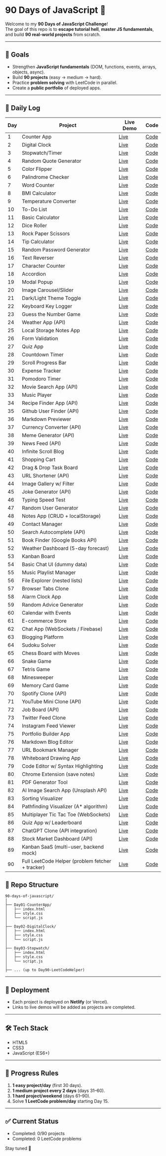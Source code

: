 # 90 Days of JavaScript 🚀

Welcome to my **90 Days of JavaScript Challenge**!  
The goal of this repo is to **escape tutorial hell**, **master JS fundamentals**, and build **90 real-world projects** from scratch.  

---

## 🎯 Goals
- Strengthen **JavaScript fundamentals** (DOM, functions, events, arrays, objects, async).  
- Build **90 projects** (easy → medium → hard).  
- Practice **problem solving** with LeetCode in parallel.  
- Create a **public portfolio** of deployed apps.  

---

## 📅 Daily Log

| Day | Project | Live Demo | Code |
|-----|---------|-----------|------|
| 1   | Counter App | [Live](https://passenger-counter-hazel.vercel.app/) | [Code](https://github.com/codeharman/Passenger-Counter) |
| 2   | Digital Clock | [Live](#) | [Code](./Day02-DigitalClock) |
| 3   | Stopwatch/Timer | [Live](#) | [Code](./Day03-Stopwatch) |
| 4   | Random Quote Generator | [Live](#) | [Code](./Day04-RandomQuoteGenerator) |
| 5   | Color Flipper | [Live](#) | [Code](./Day05-ColorFlipper) |
| 6   | Palindrome Checker | [Live](#) | [Code](./Day06-PalindromeChecker) |
| 7   | Word Counter | [Live](#) | [Code](./Day07-WordCounter) |
| 8   | BMI Calculator | [Live](#) | [Code](./Day08-BMICalculator) |
| 9   | Temperature Converter | [Live](#) | [Code](./Day09-TemperatureConverter) |
| 10  | To-Do List | [Live](#) | [Code](./Day10-ToDoList) |
| 11  | Basic Calculator | [Live](#) | [Code](./Day11-BasicCalculator) |
| 12  | Dice Roller | [Live](#) | [Code](./Day12-DiceRoller) |
| 13  | Rock Paper Scissors | [Live](#) | [Code](./Day13-RockPaperScissors) |
| 14  | Tip Calculator | [Live](#) | [Code](./Day14-TipCalculator) |
| 15  | Random Password Generator | [Live](#) | [Code](./Day15-RandomPasswordGenerator) |
| 16  | Text Reverser | [Live](#) | [Code](./Day16-TextReverser) |
| 17  | Character Counter | [Live](#) | [Code](./Day17-CharacterCounter) |
| 18  | Accordion | [Live](#) | [Code](./Day18-Accordion) |
| 19  | Modal Popup | [Live](#) | [Code](./Day19-ModalPopup) |
| 20  | Image Carousel/Slider | [Live](#) | [Code](./Day20-ImageSlider) |
| 21  | Dark/Light Theme Toggle | [Live](#) | [Code](./Day21-ThemeToggle) |
| 22  | Keyboard Key Logger | [Live](#) | [Code](./Day22-KeyLogger) |
| 23  | Guess the Number Game | [Live](#) | [Code](./Day23-GuessNumber) |
| 24  | Weather App (API) | [Live](#) | [Code](./Day24-WeatherApp) |
| 25  | Local Storage Notes App | [Live](#) | [Code](./Day25-NotesApp) |
| 26  | Form Validation | [Live](#) | [Code](./Day26-FormValidation) |
| 27  | Quiz App | [Live](#) | [Code](./Day27-QuizApp) |
| 28  | Countdown Timer | [Live](#) | [Code](./Day28-CountdownTimer) |
| 29  | Scroll Progress Bar | [Live](#) | [Code](./Day29-ScrollProgress) |
| 30  | Expense Tracker | [Live](#) | [Code](./Day30-ExpenseTracker) |
| 31  | Pomodoro Timer | [Live](#) | [Code](./Day31-PomodoroTimer) |
| 32  | Movie Search App (API) | [Live](#) | [Code](./Day32-MovieSearch) |
| 33  | Music Player | [Live](#) | [Code](./Day33-MusicPlayer) |
| 34  | Recipe Finder App (API) | [Live](#) | [Code](./Day34-RecipeFinder) |
| 35  | Github User Finder (API) | [Live](#) | [Code](./Day35-GithubFinder) |
| 36  | Markdown Previewer | [Live](#) | [Code](./Day36-MarkdownPreviewer) |
| 37  | Currency Converter (API) | [Live](#) | [Code](./Day37-CurrencyConverter) |
| 38  | Meme Generator (API) | [Live](#) | [Code](./Day38-MemeGenerator) |
| 39  | News Feed (API) | [Live](#) | [Code](./Day39-NewsFeed) |
| 40  | Infinite Scroll Blog | [Live](#) | [Code](./Day40-InfiniteScroll) |
| 41  | Shopping Cart | [Live](#) | [Code](./Day41-ShoppingCart) |
| 42  | Drag & Drop Task Board | [Live](#) | [Code](./Day42-DragDropBoard) |
| 43  | URL Shortener (API) | [Live](#) | [Code](./Day43-URLShortener) |
| 44  | Image Gallery w/ Filter | [Live](#) | [Code](./Day44-ImageGallery) |
| 45  | Joke Generator (API) | [Live](#) | [Code](./Day45-JokeGenerator) |
| 46  | Typing Speed Test | [Live](#) | [Code](./Day46-TypingTest) |
| 47  | Random User Generator | [Live](#) | [Code](./Day47-RandomUser) |
| 48  | Notes App (CRUD + localStorage) | [Live](#) | [Code](./Day48-NotesCRUD) |
| 49  | Contact Manager | [Live](#) | [Code](./Day49-ContactManager) |
| 50  | Search Autocomplete (API) | [Live](#) | [Code](./Day50-SearchAutocomplete) |
| 51  | Book Finder (Google Books API) | [Live](#) | [Code](./Day51-BookFinder) |
| 52  | Weather Dashboard (5-day forecast) | [Live](#) | [Code](./Day52-WeatherDashboard) |
| 53  | Kanban Board | [Live](#) | [Code](./Day53-KanbanBoard) |
| 54  | Basic Chat UI (dummy data) | [Live](#) | [Code](./Day54-ChatUI) |
| 55  | Music Playlist Manager | [Live](#) | [Code](./Day55-PlaylistManager) |
| 56  | File Explorer (nested lists) | [Live](#) | [Code](./Day56-FileExplorer) |
| 57  | Browser Tabs Clone | [Live](#) | [Code](./Day57-BrowserTabs) |
| 58  | Alarm Clock App | [Live](#) | [Code](./Day58-AlarmClock) |
| 59  | Random Advice Generator | [Live](#) | [Code](./Day59-AdviceGenerator) |
| 60  | Calendar with Events | [Live](#) | [Code](./Day60-Calendar) |
| 61  | E-commerce Store | [Live](#) | [Code](./Day61-EcommerceStore) |
| 62  | Chat App (WebSockets / Firebase) | [Live](#) | [Code](./Day62-ChatApp) |
| 63  | Blogging Platform | [Live](#) | [Code](./Day63-BlogPlatform) |
| 64  | Sudoku Solver | [Live](#) | [Code](./Day64-SudokuSolver) |
| 65  | Chess Board with Moves | [Live](#) | [Code](./Day65-ChessBoard) |
| 66  | Snake Game | [Live](#) | [Code](./Day66-SnakeGame) |
| 67  | Tetris Game | [Live](#) | [Code](./Day67-Tetris) |
| 68  | Minesweeper | [Live](#) | [Code](./Day68-Minesweeper) |
| 69  | Memory Card Game | [Live](#) | [Code](./Day69-MemoryGame) |
| 70  | Spotify Clone (API) | [Live](#) | [Code](./Day70-SpotifyClone) |
| 71  | YouTube Mini Clone (API) | [Live](#) | [Code](./Day71-YouTubeClone) |
| 72  | Job Board (API) | [Live](#) | [Code](./Day72-JobBoard) |
| 73  | Twitter Feed Clone | [Live](#) | [Code](./Day73-TwitterClone) |
| 74  | Instagram Feed Viewer | [Live](#) | [Code](./Day74-InstagramViewer) |
| 75  | Portfolio Builder App | [Live](#) | [Code](./Day75-PortfolioBuilder) |
| 76  | Markdown Blog Editor | [Live](#) | [Code](./Day76-MarkdownBlog) |
| 77  | URL Bookmark Manager | [Live](#) | [Code](./Day77-BookmarkManager) |
| 78  | Whiteboard Drawing App | [Live](#) | [Code](./Day78-Whiteboard) |
| 79  | Code Editor w/ Syntax Highlighting | [Live](#) | [Code](./Day79-CodeEditor) |
| 80  | Chrome Extension (save notes) | [Live](#) | [Code](./Day80-ChromeExtension) |
| 81  | PDF Generator Tool | [Live](#) | [Code](./Day81-PDFGenerator) |
| 82  | AI Image Search App (Unsplash API) | [Live](#) | [Code](./Day82-AIImageSearch) |
| 83  | Sorting Visualizer | [Live](#) | [Code](./Day83-SortingVisualizer) |
| 84  | Pathfinding Visualizer (A* algorithm) | [Live](#) | [Code](./Day84-PathfindingVisualizer) |
| 85  | Multiplayer Tic Tac Toe (WebSockets) | [Live](#) | [Code](./Day85-MultiplayerTicTacToe) |
| 86  | Quiz App w/ Leaderboard | [Live](#) | [Code](./Day86-QuizLeaderboard) |
| 87  | ChatGPT Clone (API integration) | [Live](#) | [Code](./Day87-ChatGPTClone) |
| 88  | Stock Market Dashboard (API) | [Live](#) | [Code](./Day88-StockDashboard) |
| 89  | Kanban SaaS (multi-user, backend mock) | [Live](#) | [Code](./Day89-KanbanSaaS) |
| 90  | Full LeetCode Helper (problem fetcher + tracker) | [Live](#) | [Code](./Day90-LeetCodeHelper) |


## 📂 Repo Structure
```
90-days-of-javascript/
│
├── Day01-CounterApp/
│   ├── index.html
│   ├── style.css
│   └── script.js
│
├── Day02-DigitalClock/
│   ├── index.html
│   ├── style.css
│   └── script.js
│
├── Day03-Stopwatch/
│   ├── index.html
│   ├── style.css
│   └── script.js
│
├── ... (up to Day90-LeetCodeHelper)

```

---

## 🚀 Deployment
- Each project is deployed on **Netlify** (or Vercel).  
- Links to live demos will be added as projects are completed.  

---

## 🛠️ Tech Stack
- HTML5  
- CSS3  
- JavaScript (ES6+)  

---

## 📖 Progress Rules
1. **1 easy project/day** (first 30 days).  
2. **1 medium project every 2 days** (days 31–60).  
3. **1 hard project/weekend** (days 61–90).  
4. Solve **1 LeetCode problem/day** starting Day 15.  

---

## ✅ Current Status
- Completed: 0/90 projects  
- Completed: 0 LeetCode problems  

Stay tuned 🚀

